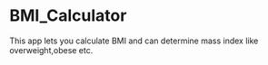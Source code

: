 # BMI_Calculator
This app lets you calculate BMI and can determine mass index like overweight,obese etc.
